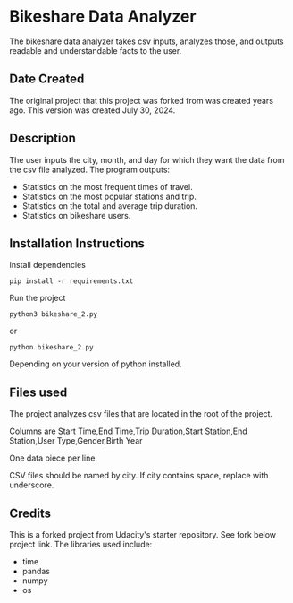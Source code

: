 # Bikeshare Data Analyzer

The bikeshare data analyzer takes csv inputs, analyzes those, and outputs readable and understandable facts to the user.

## Date Created

The original project that this project was forked from was created years ago. This version was created July 30, 2024.

## Description

The user inputs the city, month, and day for which they want the data from the csv file analyzed. The program outputs:

- Statistics on the most frequent times of travel.
- Statistics on the most popular stations and trip.
- Statistics on the total and average trip duration.
- Statistics on bikeshare users.

## Installation Instructions

Install dependencies

```
pip install -r requirements.txt
```

Run the project

```
python3 bikeshare_2.py
```

or

```
python bikeshare_2.py
```

Depending on your version of python installed.

## Files used

The project analyzes csv files that are located in the root of the project.

Columns are Start Time,End Time,Trip Duration,Start Station,End Station,User Type,Gender,Birth Year

One data piece per line

CSV files should be named by city. If city contains space, replace with underscore.

## Credits

This is a forked project from Udacity's starter repository. See fork below project link. The libraries used include:

- time
- pandas
- numpy
- os
